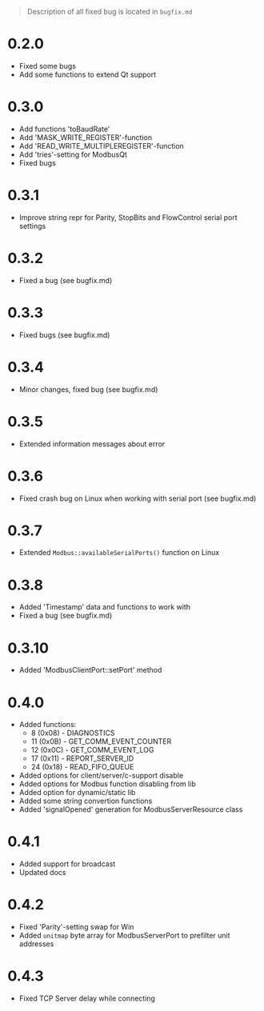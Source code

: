 > Description of all fixed bug is located in `bugfix.md`

# 0.2.0

* Fixed some bugs
* Add some functions to extend Qt support

# 0.3.0

* Add functions 'toBaudRate'
* Add 'MASK_WRITE_REGISTER'-function
* Add 'READ_WRITE_MULTIPLEREGISTER'-function
* Add 'tries'-setting for ModbusQt
* Fixed bugs

# 0.3.1

* Improve string repr for Parity, StopBits and FlowControl serial port settings

# 0.3.2

* Fixed a bug (see bugfix.md)

# 0.3.3

* Fixed bugs (see bugfix.md)

# 0.3.4

* Minor changes, fixed bug (see bugfix.md)

# 0.3.5

* Extended information messages about error

# 0.3.6

* Fixed crash bug on Linux when working with serial port (see bugfix.md)

# 0.3.7

* Extended `Modbus::availableSerialPorts()` function on Linux

# 0.3.8

* Added 'Timestamp' data and functions to work with
* Fixed a bug (see bugfix.md)

# 0.3.10

* Added 'ModbusClientPort::setPort' method

# 0.4.0

* Added functions:
    * 8  (0x08) - DIAGNOSTICS
    * 11 (0x0B) - GET_COMM_EVENT_COUNTER
    * 12 (0x0C) - GET_COMM_EVENT_LOG
    * 17 (0x11) - REPORT_SERVER_ID
    * 24 (0x18) - READ_FIFO_QUEUE
* Added options for client/server/c-support disable
* Added options for Modbus function disabling from lib
* Added option for dynamic/static lib
* Added some string convertion functions
* Added 'signalOpened' generation for ModbusServerResource class

# 0.4.1

* Added support for broadcast
* Updated docs

# 0.4.2

* Fixed 'Parity'-setting swap for Win
* Added `unitmap` byte array for ModbusServerPort to prefilter unit addresses

# 0.4.3

* Fixed TCP Server delay while connecting
